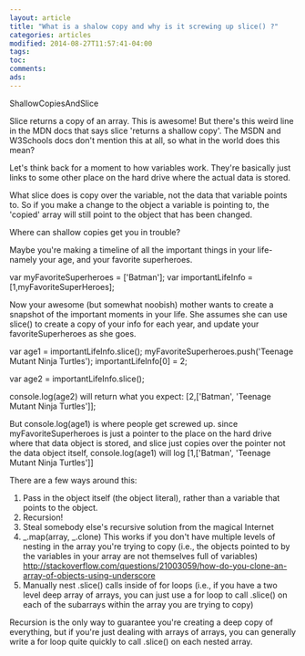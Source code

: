 ```yaml
---
layout: article
title: "What is a shalow copy and why is it screwing up slice() ?"
categories: articles
modified: 2014-08-27T11:57:41-04:00
tags: 
toc: 
comments: 
ads: 
---
```


ShallowCopiesAndSlice

Slice returns a copy of an array. This is awesome! But there's this weird line in the MDN docs that says slice 'returns a shallow copy'. The MSDN and W3Schools docs don't mention this at all, so what in the world does this mean? 

Let's think back for a moment to how variables work. They're basically just links to some other place on the hard drive where the actual data is stored. 

What slice does is copy over the variable, not the data that variable points to. So if you make a change to the object a variable is pointing to, the 'copied' array will still point to the object that has been changed. 

Where can shallow copies get you in trouble? 

Maybe you're making a timeline of all the important things in your life- namely your age, and your favorite superheroes. 

var myFavoriteSuperheroes = ['Batman'];
var importantLifeInfo = [1,myFavoriteSuperHeroes];

Now your awesome (but somewhat noobish) mother wants to create a snapshot of the important moments in your life. She assumes she can use slice() to create a copy of your info for each year, and update your favoriteSuperheroes as she goes. 

var age1 = importantLifeInfo.slice();
myFavoriteSuperheroes.push('Teenage Mutant Ninja Turtles');
importantLifeInfo[0] = 2;

var age2 = importantLifeInfo.slice();

console.log(age2) will return what you expect: 
[2,['Batman', 'Teenage Mutant Ninja Turtles']];

But console.log(age1) is where people get screwed up. 
since myFavoriteSuperheroes is just a pointer to the place on the hard drive where that data object is stored, and slice just copies over the pointer not the data object itself, console.log(age1) will log 
[1,['Batman', 'Teenage Mutant Ninja Turtles']] 

There are a few ways around this: 

1. Pass in the object itself (the object literal), rather than a variable that points to the object. 
2. Recursion! 
3. Steal somebody else's recursive solution from the magical Internet
4. _.map(array, _.clone) This works if you don't have multiple levels of nesting in the array you're trying to copy (i.e., the objects pointed to by the variables in your array are not themselves full of variables) http://stackoverflow.com/questions/21003059/how-do-you-clone-an-array-of-objects-using-underscore
5. Manually nest .slice() calls inside of for loops (i.e., if you have a two level deep array of arrays, you can just use a for loop to call .slice() on each of the subarrays within the array you are trying to copy) 

Recursion is the only way to guarantee you're creating a deep copy of everything, but if you're just dealing with arrays of arrays, you can generally write a for loop quite quickly to call .slice() on each nested array. 